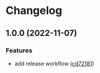 # Changelog

## 1.0.0 (2022-11-07)


### Features

* add release workflow ([cd72181](https://github.com/oev-berlin/react-penrose-menu/commit/cd721816dd38f8366a595f421d6a8cb5c8ee8344))
